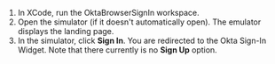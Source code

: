 1. In XCode, run the OktaBrowserSignIn workspace.
2. Open the simulator (if it doesn't automatically open). The emulator displays the <StackSnippet snippet="applang" noSelector inline /> landing page.
3. In the simulator, click **Sign In**. You are redirected to the Okta Sign-In Widget. Note that there currently is no **Sign Up** option.
